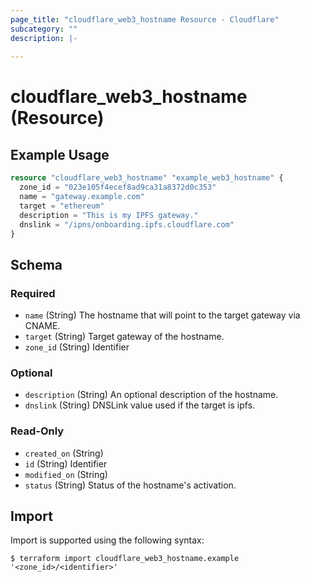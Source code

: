 ```yaml
---
page_title: "cloudflare_web3_hostname Resource - Cloudflare"
subcategory: ""
description: |-
  
---
```


# cloudflare_web3_hostname (Resource)



## Example Usage

```terraform
resource "cloudflare_web3_hostname" "example_web3_hostname" {
  zone_id = "023e105f4ecef8ad9ca31a8372d0c353"
  name = "gateway.example.com"
  target = "ethereum"
  description = "This is my IPFS gateway."
  dnslink = "/ipns/onboarding.ipfs.cloudflare.com"
}
```

<!-- schema generated by tfplugindocs -->
## Schema

### Required

- `name` (String) The hostname that will point to the target gateway via CNAME.
- `target` (String) Target gateway of the hostname.
- `zone_id` (String) Identifier

### Optional

- `description` (String) An optional description of the hostname.
- `dnslink` (String) DNSLink value used if the target is ipfs.

### Read-Only

- `created_on` (String)
- `id` (String) Identifier
- `modified_on` (String)
- `status` (String) Status of the hostname's activation.

## Import

Import is supported using the following syntax:

```shell
$ terraform import cloudflare_web3_hostname.example '<zone_id>/<identifier>'
```
